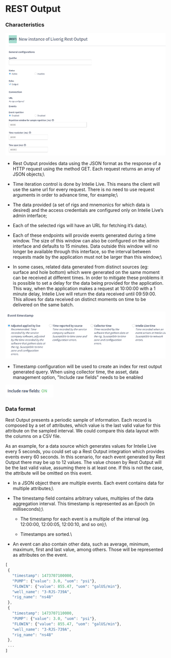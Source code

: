 # REST Output

### Characteristics

![Rest output integration configuration](<../.gitbook/assets/image (494).png>)

* Rest Output provides data using the JSON format as the response of a HTTP request using the method GET. Each request returns an array of JSON objects;\

* Time iteration control is done by Intelie Live. This means the client will use the same url for every request. There is no need to use request arguments in order to advance time, for example;\

* The data provided (a set of rigs and mnemonics for which data is desired) and the access credentials are configured only on Intelie Live’s admin interface;
* Each of the selected rigs will have an URL for fetching it’s data;\

* Each of these endpoints will provide events generated during a time window. The size of this window can also be configured on the admin interface and defaults to 15 minutes. Data outside this window will no longer be available through this interface, so the interval between requests made by the application must not be larger than this window;\

* In some cases, related data generated from distinct sources (eg: surface and hole bottom) which were generated on the same moment can be received at different times. In order to mitigate these problems it is possible to set a delay for the data being provided for the application. This way, when the application makes a request at 10:00:00 with a 1 minute delay, Intelie Live will return the data received until 09:59:00. This allows for data received on distinct moments on time to be delivered on the same batch.

![Event timestamp configuration](<../.gitbook/assets/image (417).png>)

* Timestamp configuration will be used to create an index for rest output generated query. When using collector time, the asset, data management option, "Include raw fields" needs to be enabled

![Asset, data management, option](<../.gitbook/assets/image (311).png>)



### Data format

Rest Output presents a periodic sample of information. Each record is composed by a set of attributes, which value is the last valid value for this attribute on the sampled interval. We could compare this data layout with the columns on a CSV file.

As an example, for a data source which generates values for Intelie Live every 5 seconds, you could set up a Rest Output integration which provides events every 60 seconds. In this scenario, for each event generated by Rest Output there may be up to 12 values. The value chosen by Rest Output will be the last valid value, assuming there is at least one. If this is not the case, the attribute will be omitted on this event.&#x20;

* In a JSON object there are multiple events. Each event contains data for multiple attributes;\

* The timestamp field contains arbitrary values, multiples of the data aggregation interval. This timestamp is represented as an Epoch (in milliseconds);\

  * The timestamp for each event is a multiple of the interval (eg. 12:00:00, 12:00:05, 12:00:10, and so on);\

  * Timestamps are sorted.\

* An event can also contain other data, such as average, minimum, maximum, first and last value, among others. Those will be represented as attributes on the event.

```javascript
[
 {
   "timestamp": 1473707100000,
   "PUMP": {"value": 3.0, "uom": "psi"},
   "FLOWIN": {"value": 855.47, "uom": "galUS/min"},
   "well_name": "3-RJS-739A",
   "rig_name": "ns48"
 },
 {
   "timestamp": 1473707110000,
   "PUMP": {"value": 3.0, "uom": "psi"},
   "FLOWIN": {"value": 855.47, "uom": "galUS/min"},
   "well_name": "3-RJS-739A",
   "rig_name": "ns48"
 },
 ...
]
```
